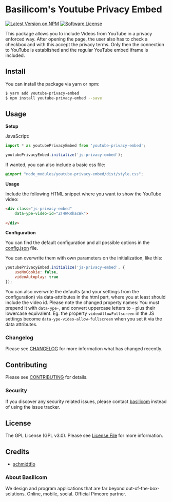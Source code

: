 # Basilicom's Youtube Privacy Embed

[![Latest Version on NPM](https://img.shields.io/npm/v/youtube-privacy-embed.svg?style=flat-square)](https://npmjs.com/package/youtube-privacy-embed)
[![Software License](https://img.shields.io/github/license/basilicom/youtube-privacy-embed?style=flat-square)](LICENSE.md)

This package allows you to include Videos from YouTube in a privacy enforced way. After opening the page, the user also has to check a checkbox
and with this accept the privacy terms. Only then the connection to YouTube is established and the regular YouTube embed iframe is included.

## Install

You can install the package via yarn or npm:

```bash
$ yarn add youtube-privacy-embed
$ npm install youtube-privacy-embed --save
```

## Usage

**Setup**

JavaScript:

```js
import * as youtubePrivacyEmbed from 'youtube-privacy-embed';

youtubePrivacyEmbed.initialize('js-privacy-embed');
```

If wanted, you can also include a basic css file:

```css
@import "node_modules/youtube-privacy-embed/dist/style.css";
```

**Usage**

Include the following HTML snippet where you want to show the YouTube video:

```html
<div class="js-privacy-embed"
    data-ype-video-id="ZT4WRRhacWk">
    
</div>
```

**Configuration**

You can find the default configuration and all possible options in the [config.json](src/config.json) file.

You can overwrite them with own parameters on the initialization, like this:

```js
youtubePrivacyEmbed.initialize('js-privacy-embed', {
    useNoCookie: false,
    videoAutoplay: true
});
```

You can also overwrite the defaults (and your settings from the configuration) via data-attributes in the html part, 
where you at least should include the video id. Please note the changed property names: You must prepend it with `data-ype-`, 
and convert uppercase letters to `-` plus their lowercase equivalent. Eg. the property `videoAllowFullscreen` in the JS 
settings become `data-ype-video-allow-fullscreen` when you set it via the data attributes.

### Changelog

Please see [CHANGELOG](CHANGELOG.md) for more information what has changed recently.

## Contributing

Please see [CONTRIBUTING](CONTRIBUTING.md) for details.

### Security

If you discover any security related issues, please contact [basilicom](https://basilicom.de) instead of using the issue tracker.

## License

The GPL License (GPL v3.0). Please see [License File](LICENSE) for more information.

## Credits

- [schmidtflo](https://github.com/schmidtflo)

### About Basilicom

We design and program applications that are far beyond out-of-the-box-solutions. Online, mobile, social. Official Pimcore partner.